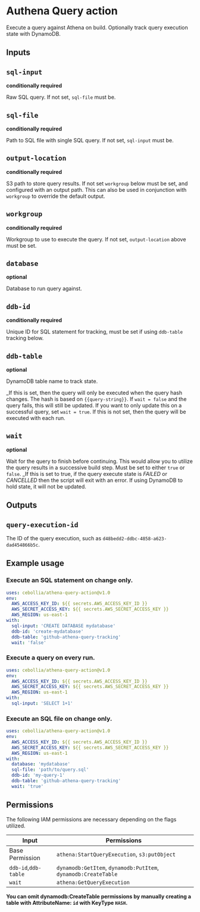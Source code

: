 # Authena Query action

Execute a query against Athena on build. Optionally track query execution
state with DynamoDB.

## Inputs

## `sql-input`

**conditionally required** 

Raw SQL query. If not set, `sql-file` must be.

## `sql-file`

**conditionally required**

Path to SQL file with single SQL query. If not set, 
`sql-input` must be.

## `output-location`

**conditionally required** 

S3 path to store query results. If not set `workgroup` below must
be set, and configured with an output path. This can also be used in conjunction with
`workgroup` to override the default output.

## `workgroup`

**conditionally required** 

Workgroup to use to execute the query. If not set, `output-location`
above must be set.

## `database`

**optional** 

Database to run query against.

## `ddb-id`

**conditionally required** 

Unique ID for SQL statement for tracking, must be 
set if using `ddb-table` tracking below.

## `ddb-table`

**optional** 

DynamoDB table name to track state.

_If this is set, then the query will only be executed when the query
hash changes. The hash is based on `{{query-string}}`. If `wait = false`
and the query fails, this will still be updated. If you want to only update this on
a successful query, set `wait = true`. If this is not set, then the query will be 
executed with each run.

## `wait`

**optional** 

Wait for the query to finish before continuing. This would allow
you to utilize the query results in a successive build step. Must be set to
either `true` or `false`. _If this is set to true, if the query execute state 
is *FAILED* or *CANCELLED* then the script will exit with an error. If using 
DynamoDB to hold state, it will not be updated.

## Outputs

## `query-execution-id`

The ID of the query execution, such as `d48bedd2-ddbc-4858-a623-dad454866b5c`.

## Example usage

### Execute an SQL statement on change only.

```yaml
uses: cebollia/athena-query-action@v1.0
env:
  AWS_ACCESS_KEY_ID: ${{ secrets.AWS_ACCESS_KEY_ID }}
  AWS_SECRET_ACCESS_KEY: ${{ secrets.AWS_SECRET_ACCESS_KEY }}
  AWS_REGION: us-east-1
with:
  sql-input: 'CREATE DATABASE mydatabase'
  ddb-id: 'create-mydatabase'
  ddb-table: 'github-athena-query-tracking'
  wait: 'false'
```

### Execute a query on every run.

```yaml
uses: cebollia/athena-query-action@v1.0
env:
  AWS_ACCESS_KEY_ID: ${{ secrets.AWS_ACCESS_KEY_ID }}
  AWS_SECRET_ACCESS_KEY: ${{ secrets.AWS_SECRET_ACCESS_KEY }}
  AWS_REGION: us-east-1
with:
  sql-input: 'SELECT 1+1'
```

### Execute an SQL file on change only.

```yaml
uses: cebollia/athena-query-action@v1.0
env:
  AWS_ACCESS_KEY_ID: ${{ secrets.AWS_ACCESS_KEY_ID }}
  AWS_SECRET_ACCESS_KEY: ${{ secrets.AWS_SECRET_ACCESS_KEY }}
  AWS_REGION: us-east-1
with:
  database: 'mydatabase'
  sql-file: 'path/to/query.sql'
  ddb-id: 'my-query-1'
  ddb-table: 'github-athena-query-tracking'
  wait: 'true'
```

## Permissions

The following IAM permissions are necessary depending on the flags utilized. 

| Input | Permissions |
| --- | --- |
| Base Permission         | `athena:StartQueryExecution`, `s3:putObject`
| `ddb-id`,`ddb-table`    | `dynamodb:GetItem`, `dynamodb:PutItem`, `dynamodb:CreateTable`
| `wait`                  | `athena:GetQueryExecution`

**You can omit dynamodb:CreateTable permissions by manually creating a table with
AttributeName: `id` with KeyType `HASH`.**